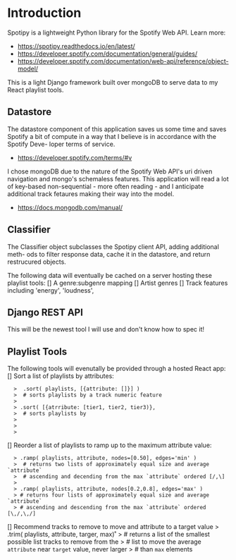 # Introduction

Spotipy is a lightweight Python library for the Spotify Web API. Learn more:
  - https://spotipy.readthedocs.io/en/latest/
  - https://developer.spotify.com/documentation/general/guides/
  - https://developer.spotify.com/documentation/web-api/reference/object-model/

This is a light Django framework built over mongoDB to serve data to my React
playlist tools.


## Datastore

The datastore component of this application saves us some time and saves Spotify
a bit of compute in a way that I believe is in accordance with the Spotify Deve-
loper terms of service.
  - https://developer.spotify.com/terms/#v

I chose mongoDB due to the nature of the Spotify Web API's uri driven navigation
and mongo's schemaless features. This application will read a lot of key-based
non-sequential - more often reading - and I anticipate additional track fetaures
making their way into the model.
  - https://docs.mongodb.com/manual/


## Classifier

The Classifier object subclasses the Spotipy client API, adding additional meth-
ods to filter response data, cache it in the datastore, and return restrucured
objects.

The following data will eventually be cached on a server hosting these playlist
tools:
  [] A genre:subgenre mapping
  [] Artist genres
  [] Track features including 'energy', 'loudness', 


## Django REST API

This will be the newest tool I will use and don't know how to spec it!


## Playlist Tools

The following tools will evenutally be provided through a hosted React app:
  [] Sort a list of playlists by attributes:
  
      >  .sort( playlists, [{attribute: []}] )
      >  # sorts playlists by a track numeric feature
      >
      > .sort( [{atrribute: [tier1, tier2, tier3)}, 
      >  # sorts playlists by 
      >   
      >
      >

  [] Reorder a list of playlists to ramp up to the maximum attribute value:

      > .ramp( playlists, attribute, nodes=[0.50], edges='min' )
      >  # returns two lists of approximately equal size and average `attribute`
      >  # ascending and decending from the max `attribute` ordered [/,\]
      >
      > .ramp( playlists, attribute, nodes[0.2,0.8], edges='max' )
      > # returns four lists of approximately equal size and average `attribute`
      > # ascending and descending from the max `attribute` ordered [\,/,\,/]

  [] Recommend tracks to remove to move and attribute to a target value
      > .trim( playlists, attribute, targer, max)˚
      > # returns a list of the smallest possible list tracks to remove from the
      > # list to move the average `attribute` near `target` value, never larger
      > # than `max` elements